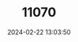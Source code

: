 ---
title: "11070"
category: "Labeo fisheri"
draft: false
date: 2024-02-22 13:03:50
languages:
  English: ["Mountain Labeo", "Green Labeo"]
  Czech: ["Labeo Fisherovo"]
  Finnish: ["Viherlabeo"]
---